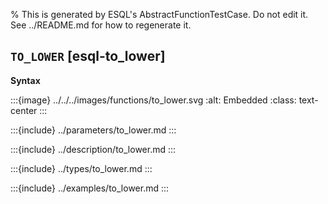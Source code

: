 % This is generated by ESQL's AbstractFunctionTestCase. Do not edit it. See ../README.md for how to regenerate it.

## `TO_LOWER` [esql-to_lower]

**Syntax**

:::{image} ../../../images/functions/to_lower.svg
:alt: Embedded
:class: text-center
:::


:::{include} ../parameters/to_lower.md
:::

:::{include} ../description/to_lower.md
:::

:::{include} ../types/to_lower.md
:::

:::{include} ../examples/to_lower.md
:::
